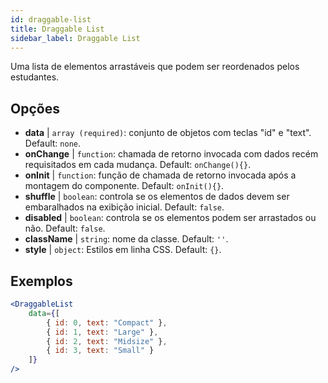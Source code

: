 ```yaml
---
id: draggable-list 
title: Draggable List
sidebar_label: Draggable List
---
```


Uma lista de elementos arrastáveis que podem ser reordenados pelos estudantes.

## Opções

* __data__ | `array (required)`: conjunto de objetos com teclas "id" e "text". Default: `none`.
* __onChange__ | `function`: chamada de retorno invocada com dados recém requisitados em cada mudança. Default: `onChange(){}`.
* __onInit__ | `function`: função de chamada de retorno invocada após a montagem do componente. Default: `onInit(){}`.
* __shuffle__ | `boolean`: controla se os elementos de dados devem ser embaralhados na exibição inicial. Default: `false`.
* __disabled__ | `boolean`: controla se os elementos podem ser arrastados ou não. Default: `false`.
* __className__ | `string`: nome da classe. Default: `''`.
* __style__ | `object`: Estilos em linha CSS. Default: `{}`.


## Exemplos

```jsx live
<DraggableList
    data={[
        { id: 0, text: "Compact" },
        { id: 1, text: "Large" },
        { id: 2, text: "Midsize" },
        { id: 3, text: "Small" }
    ]}
/>
```

